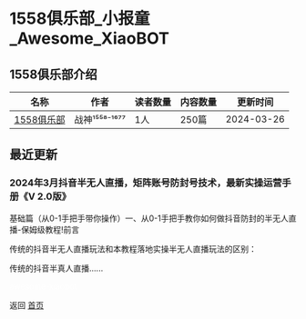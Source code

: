 # 1558俱乐部_小报童_Awesome_XiaoBOT

## 1558俱乐部介绍
>   
  


|名称|作者|读者数量|内容数量|更新时间|
|---|---|---|---|---|
|[1558俱乐部](https://xiaobot.net/p/1558?refer=0b133df9-27dc-423b-8101-639049001c13)|战神¹⁵⁵⁸⁻¹⁶⁷⁷|1人|250篇|2024-03-26|

## 最近更新
### 2024年3月抖音半无人直播，矩阵账号防封号技术，最新实操运营手册《V 2.0版》

基础篇（从0-1手把手带你操作）一、从0-1手把手教你如何做抖音防封的半无人直播-保姆级教程!前言

传统的抖音半无人直播玩法和本教程落地实操半无人直播玩法的区别：

传统的抖音半真人直播......


<a href="https://github.com/Reno9527/awesome-xiaobot" style="color: white; text-decoration: none;">awesome-xiaobot</a>

返回 [首页](../README.md)
